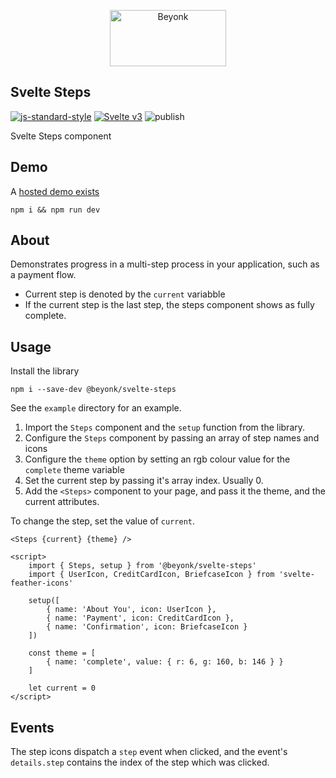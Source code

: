 <p align="center">
  <img width="186" height="90" src="https://user-images.githubusercontent.com/218949/44782765-377e7c80-ab80-11e8-9dd8-fce0e37c235b.png" alt="Beyonk" />
</p>

## Svelte Steps

[![js-standard-style](https://img.shields.io/badge/code%20style-standard-brightgreen.svg)](http://standardjs.com) [![Svelte v3](https://img.shields.io/badge/svelte-v3-blueviolet.svg)](https://svelte.dev) ![publish](https://github.com/beyonk-adventures/svelte-steps/workflows/publish/badge.svg)

Svelte Steps component

## Demo

A [hosted demo exists](https://svelte.dev/repl/c3a67f7c8df047f484a5dd717ac59f16?version=3.24.1)

```
npm i && npm run dev
```

## About

Demonstrates progress in a multi-step process in your application, such as a payment flow.

* Current step is denoted by the `current` variabble
* If the current step is the last step, the steps component shows as fully complete.

## Usage

Install the library

```
npm i --save-dev @beyonk/svelte-steps
```

See the `example` directory for an example.

1. Import the `Steps` component and the `setup` function from the library.
1. Configure the `Steps` component by passing an array of step names and icons
1. Configure the `theme` option by setting an rgb colour value for the `complete` theme variable
1. Set the current step by passing it's array index. Usually 0.
1. Add the `<Steps>` component to your page, and pass it the theme, and the current attributes.

To change the step, set the value of `current`.

```
<Steps {current} {theme} />

<script>
	import { Steps, setup } from '@beyonk/svelte-steps'
	import { UserIcon, CreditCardIcon, BriefcaseIcon } from 'svelte-feather-icons'
	
	setup([
		{ name: 'About You', icon: UserIcon },
		{ name: 'Payment', icon: CreditCardIcon },
		{ name: 'Confirmation', icon: BriefcaseIcon }
	])
	
	const theme = [
		{ name: 'complete', value: { r: 6, g: 160, b: 146 } }
	]

	let current = 0
</script>
```

## Events

The step icons dispatch a `step` event when clicked, and the event's `details.step` contains the index of the step which was clicked.
